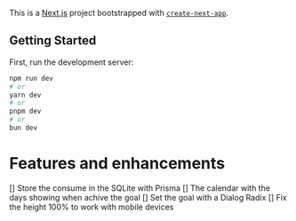 This is a [Next.js](https://nextjs.org/) project bootstrapped with [`create-next-app`](https://github.com/vercel/next.js/tree/canary/packages/create-next-app).

## Getting Started

First, run the development server:

```bash
npm run dev
# or
yarn dev
# or
pnpm dev
# or
bun dev
```

# Features and enhancements

[] Store the consume in the SQLite with Prisma
[] The calendar with the days showing when achive the goal
[] Set the goal with a Dialog Radix
[] Fix the height 100% to work with mobile devices
